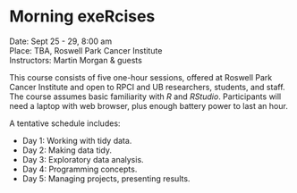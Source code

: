 # Morning exeRcises

Date: Sept 25 - 29, 8:00 am<br />
Place: TBA, Roswell Park Cancer Institute<br />
Instructors: Martin Morgan & guests

This course consists of five one-hour sessions, offered at Roswell
Park Cancer Institute and open to RPCI and UB researchers, students,
and staff. The course assumes basic familiarity with _R_ and
_RStudio_. Participants will need a laptop with web browser, plus
enough battery power to last an hour.

A tentative schedule includes:

- Day 1: Working with tidy data.
- Day 2: Making data tidy.
- Day 3: Exploratory data analysis.
- Day 4: Programming concepts.
- Day 5: Managing projects, presenting results.

<!--
- https://github.com/halhen/viz-pub including sports-time-of-day
- https://github.com/seandavi/MachineLearning
  Intro machine learning using classic data sets
-->

